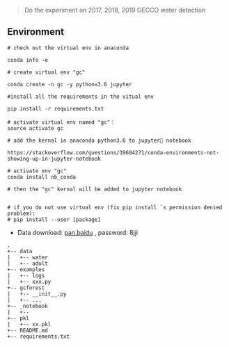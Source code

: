 

> Do the experiment on 2017, 2018, 2019 GECCO water detection


## Environment

```
# check out the virtual env in anaconda 

conda info -e

# create virtual env "gc"

conda create -n gc -y python=3.6 jupyter

#install all the requirements in the vitual env

pip install -r requirements.txt

# activate virtual env named "gc"：
source activate gc

# add the kernal in anaconda python3.6 to jupyter notebook

https://stackoverflow.com/questions/39604271/conda-environments-not-showing-up-in-jupyter-notebook

# activate env "gc"
conda install nb_conda

# then the "gc" kernal will be added to jupyter notebook


# if you do not use virtual env (fix pip install `s permission denied problem):
# pip install --user [package]

```
 - Data download: [pan.baidu](https://pan.baidu.com/s/1i3qPGwqxUXHuXndZ6bKdHA) , password: 8jji
```
.
+-- data
|   +-- water
|   +-- adult
+-- examples
|   +-- logs
|   +-- xxx.py
+-- gcforest
|   +-- __init__.py
|   +-- ...
+-- _notebook
|   +-- 
+-- pkl
|   +-- xx.pkl
+-- README.md
+-- requirements.txt
```